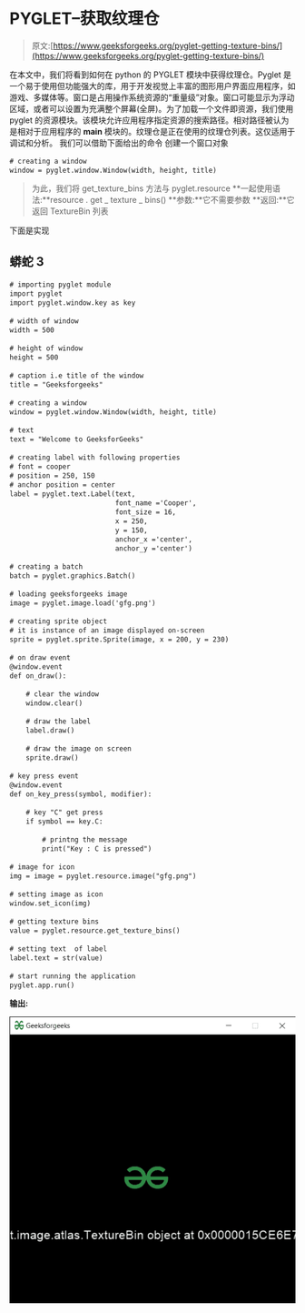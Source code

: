 # PYGLET–获取纹理仓

> 原文:[https://www.geeksforgeeks.org/pyglet-getting-texture-bins/](https://www.geeksforgeeks.org/pyglet-getting-texture-bins/)

在本文中，我们将看到如何在 python 的 PYGLET 模块中获得纹理仓。Pyglet 是一个易于使用但功能强大的库，用于开发视觉上丰富的图形用户界面应用程序，如游戏、多媒体等。窗口是占用操作系统资源的“重量级”对象。窗口可能显示为浮动区域，或者可以设置为充满整个屏幕(全屏)。为了加载一个文件即资源，我们使用 pyglet 的资源模块。该模块允许应用程序指定资源的搜索路径。相对路径被认为是相对于应用程序的 __main__ 模块的。纹理仓是正在使用的纹理仓列表。这仅适用于调试和分析。
我们可以借助下面给出的命令
创建一个窗口对象

```
# creating a window
window = pyglet.window.Window(width, height, title)
```

> 为此，我们将 get_texture_bins 方法与 pyglet.resource
> **一起使用语法:**resource . get _ texture _ bins()
> **参数:**它不需要参数
> **返回:**它返回 TextureBin 列表

下面是实现

## 蟒蛇 3

```
# importing pyglet module
import pyglet
import pyglet.window.key as key

# width of window
width = 500

# height of window
height = 500

# caption i.e title of the window
title = "Geeksforgeeks"

# creating a window
window = pyglet.window.Window(width, height, title)

# text 
text = "Welcome to GeeksforGeeks"

# creating label with following properties
# font = cooper
# position = 250, 150
# anchor position = center
label = pyglet.text.Label(text,
                          font_name ='Cooper',
                          font_size = 16,
                          x = 250, 
                          y = 150,
                          anchor_x ='center', 
                          anchor_y ='center')

# creating a batch
batch = pyglet.graphics.Batch()

# loading geeksforgeeks image
image = pyglet.image.load('gfg.png')

# creating sprite object
# it is instance of an image displayed on-screen
sprite = pyglet.sprite.Sprite(image, x = 200, y = 230)

# on draw event
@window.event
def on_draw():

    # clear the window
    window.clear()

    # draw the label
    label.draw()

    # draw the image on screen
    sprite.draw()

# key press event    
@window.event
def on_key_press(symbol, modifier):

    # key "C" get press
    if symbol == key.C:

        # printng the message
        print("Key : C is pressed")

# image for icon
img = image = pyglet.resource.image("gfg.png")

# setting image as icon
window.set_icon(img)

# getting texture bins
value = pyglet.resource.get_texture_bins()

# setting text  of label
label.text = str(value)

# start running the application
pyglet.app.run()
```

**输出:**

![](img/b2582a9493d7a683c3462c158ff638b6.png)
